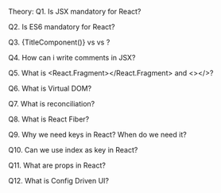 Theory:
Q1. Is JSX mandatory for React?


Q2. Is ES6 mandatory for React?


Q3. {TitleComponent()} vs <TitleComponent/> vs <TitleComponent><TitleComponent/>?


Q4. How can i write comments in JSX?


Q5. What is <React.Fragment></React.Fragment> and <></>?


Q6. What is Virtual DOM?


Q7. What is reconciliation?


Q8. What is React Fiber?


Q9. Why we need keys in React? When do we need it?


Q10. Can we use index as key in React?


Q11. What are props in React?


Q12. What is Config Driven UI?

